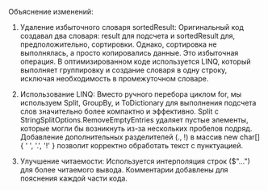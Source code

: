 Объяснение изменений:
1. Удаление избыточного словаря sortedResult:  Оригинальный код создавал два словаря: result для подсчета и sortedResult для, предположительно, сортировки.  Однако, сортировка не выполнялась, а просто копировались данные.  Это избыточная операция.  В оптимизированном коде используется LINQ, который выполняет группировку и создание словаря в одну строку, исключая необходимость в промежуточном словаре.

2. Использование LINQ:  Вместо ручного перебора циклом for, мы используем Split, GroupBy, и ToDictionary для выполнения подсчета слов значительно более компактно и эффективно.  Split с StringSplitOptions.RemoveEmptyEntries  удаляет пустые элементы, которые могли бы возникнуть из-за нескольких пробелов подряд. Добавление дополнительных разделителей (., !) в массив  new char[] { ' ', '.', '!' } позволит корректно обработать текст с пунктуацией.

3. Улучшение читаемости:  Используется интерполяция строк ($"...") для более читаемого вывода.  Комментарии добавлены для пояснения каждой части кода.

